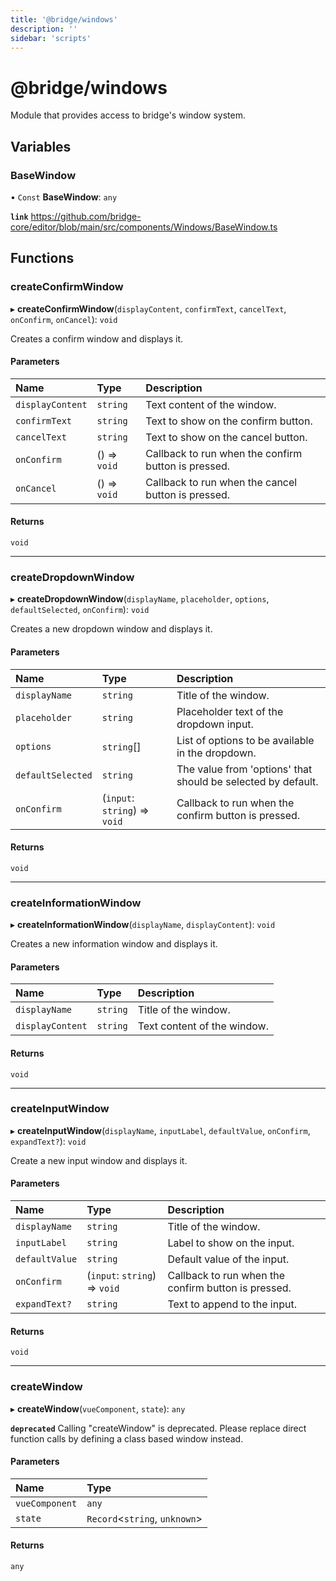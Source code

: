 ```yaml
---
title: '@bridge/windows'
description: ''
sidebar: 'scripts'
---
```


# @bridge/windows

Module that provides access to bridge's window system.

## Variables

### BaseWindow

• `Const` **BaseWindow**: `any`

**`link`** https://github.com/bridge-core/editor/blob/main/src/components/Windows/BaseWindow.ts

## Functions

### createConfirmWindow

▸ **createConfirmWindow**(`displayContent`, `confirmText`, `cancelText`, `onConfirm`, `onCancel`): `void`

Creates a confirm window and displays it.

#### Parameters

| Name | Type | Description |
| :------ | :------ | :------ |
| `displayContent` | `string` | Text content of the window. |
| `confirmText` | `string` | Text to show on the confirm button. |
| `cancelText` | `string` | Text to show on the cancel button. |
| `onConfirm` | () => `void` | Callback to run when the confirm button is pressed. |
| `onCancel` | () => `void` | Callback to run when the cancel button is pressed. |

#### Returns

`void`

___

### createDropdownWindow

▸ **createDropdownWindow**(`displayName`, `placeholder`, `options`, `defaultSelected`, `onConfirm`): `void`

Creates a new dropdown window and displays it.

#### Parameters

| Name | Type | Description |
| :------ | :------ | :------ |
| `displayName` | `string` | Title of the window. |
| `placeholder` | `string` | Placeholder text of the dropdown input. |
| `options` | `string`[] | List of options to be available in the dropdown. |
| `defaultSelected` | `string` | The value from 'options' that should be selected by default. |
| `onConfirm` | (`input`: `string`) => `void` | Callback to run when the confirm button is pressed. |

#### Returns

`void`

___

### createInformationWindow

▸ **createInformationWindow**(`displayName`, `displayContent`): `void`

Creates a new information window and displays it.

#### Parameters

| Name | Type | Description |
| :------ | :------ | :------ |
| `displayName` | `string` | Title of the window. |
| `displayContent` | `string` | Text content of the window. |

#### Returns

`void`

___

### createInputWindow

▸ **createInputWindow**(`displayName`, `inputLabel`, `defaultValue`, `onConfirm`, `expandText?`): `void`

Create a new input window and displays it.

#### Parameters

| Name | Type | Description |
| :------ | :------ | :------ |
| `displayName` | `string` | Title of the window. |
| `inputLabel` | `string` | Label to show on the input. |
| `defaultValue` | `string` | Default value of the input. |
| `onConfirm` | (`input`: `string`) => `void` | Callback to run when the confirm button is pressed. |
| `expandText?` | `string` | Text to append to the input. |

#### Returns

`void`

___

### createWindow

▸ **createWindow**(`vueComponent`, `state`): `any`

**`deprecated`** Calling "createWindow" is deprecated. Please replace direct function calls by defining a class based window instead.

#### Parameters

| Name | Type |
| :------ | :------ |
| `vueComponent` | `any` |
| `state` | `Record`<`string`, `unknown`\> |

#### Returns

`any`
